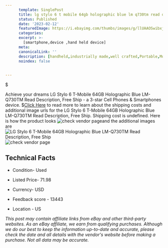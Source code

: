```yaml
---
      template: SinglePost
      title: lg stylo 6 t mobile 64gb holographic blue lm q730tm read description free ship
      status: Published
      date: '2023-02-12'
      featuredImage: https://i.ebayimg.com/thumbs/images/g/llUAAOSwibxjgbgR/s-l225.jpg
      categories: 
      excerpt: >-
        [smartphone,device ,hand held device]
      meta:
      canonicalLink: ''
      description: [handheld,industrially made,well crafted,Portable,Mobile,Compact,Convenient,Lightweight,Maneuverable,Man-portable,Miniature,Carriable,Hand-held,Light,Holdable,Transportable,Mobile device,Pocket-sized,On-the-go,Wireless,Cordless,Compact size,Convenient size, smartphone,device ,hand held device]
      noindex: false
      
        
---
```

$

Achieve your dreams LG Stylo 6 T-Mobile 64GB Holographic Blue LM-Q730TM Read Description, Free Ship - a 3-star Cell Phones & Smartphones device.
$[Click Here](https://www.ebay.com/itm/304781840506?hash=item46f669d07a%3Ag%3AllUAAOSwibxjgbgR&mkevt=1&mkcid=1&mkrid=711-53200-19255-0&campid=%253CePNCampaignId%253E&customid=%253CreferenceId%253E&toolid=10049) to read more to learn about the shipping costs and additional image urls for the LG Stylo 6 T-Mobile 64GB Holographic Blue LM-Q730TM Read Description, Free Ship. Shipping cost is undefined. Here is how the product looks ![check vendor page](https://i.ebayimg.com/thumbs/images/g/llUAAOSwibxjgbgR/s-l225.jpg)and the additional images are![LG Stylo 6 T-Mobile 64GB Holographic Blue LM-Q730TM Read Description, Free Ship](https://i.ebayimg.com/images/g/llUAAOSwibxjgbgR/s-l960.jpg)![check vendor page](https://origin-galleryplus.ebayimg.com/ws/web/304781840506_2_0_1/225x225.jpg,https://origin-galleryplus.ebayimg.com/ws/web/304781840506_3_0_1/225x225.jpg,https://origin-galleryplus.ebayimg.com/ws/web/304781840506_4_0_1/225x225.jpg,https://origin-galleryplus.ebayimg.com/ws/web/304781840506_5_0_1/225x225.jpg,https://origin-galleryplus.ebayimg.com/ws/web/304781840506_6_0_1/225x225.jpg,https://origin-galleryplus.ebayimg.com/ws/web/304781840506_7_0_1/225x225.jpg,https://origin-galleryplus.ebayimg.com/ws/web/304781840506_8_0_1/225x225.jpg,https://origin-galleryplus.ebayimg.com/ws/web/304781840506_9_0_1/225x225.jpg,https://origin-galleryplus.ebayimg.com/ws/web/304781840506_10_0_1/225x225.jpg,https://origin-galleryplus.ebayimg.com/ws/web/304781840506_11_0_1/225x225.jpg)



 ## Technical Facts 



     
      

 - Condition- Used 


      

 - Listed Price- 71.98 


      

 - Currency- USD 


      

 - Feedback score - 13443 


      

 - Location - US 


      
      

 *_This post may contain affiliate links from eBay and other third-party websites. As an eBay affiliate, we earn from qualifying purchases. Although we do our best to keep the information up-to-date and accurate, please check the date and all details with the vendor's website before making a purchase. Not all data may be accurate._*






